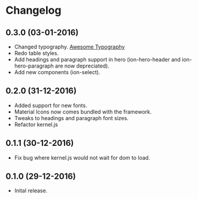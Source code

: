 # Changelog

## 0.3.0 (03-01-2016)
- Changed typography.
  [Awesome Typography](https://vaporwave98.github.io/awesome-typography)
- Redo table styles.
- Add headings and paragraph support in hero (ion-hero-header and ion-hero-paragraph are
  now depreciated).
- Add new components (ion-select).

## 0.2.0 (31-12-2016)
- Added support for new fonts.
- Material Icons now comes bundled with the framework.
- Tweaks to headings and paragraph font sizes.
- Refactor kernel.js

## 0.1.1 (30-12-2016)
- Fix bug where kernel.js would not wait for dom to load.

## 0.1.0 (29-12-2016)
- Inital release.
